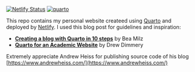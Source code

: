 [![Netlify Status](https://api.netlify.com/api/v1/badges/8b41d3a1-52f0-477d-9d62-8b937b08a9b2/deploy-status)](https://app.netlify.com/sites/brilliant-beignet-edeae3/deploys)
[![quarto](https://img.shields.io/badge/-quarto-%2375aadb)][quarto]

This repo contains my personal website createed using [Quarto][quarto] and deployed by [Netlify](https://www.netlify.com/). I used this blog post for guidelines and inspiration:

- [**Creating a blog with Quarto in 10 steps**](https://beamilz.com/posts/2022-06-05-creating-a-blog-with-quarto/en/) by Bea Milz
- [**Quarto for an Academic Website**](https://ddimmery.com/posts/quarto-website/) by Drew Dimmery

Extremely appreciate Andrew Heiss for publishing source code of his blog [https://www.andrewheiss.com/](https://www.andrewheiss.com/)





[quarto]: https://quarto.org/
